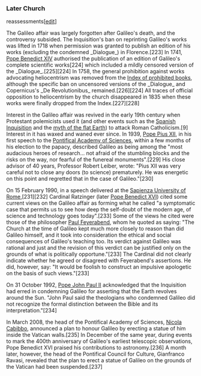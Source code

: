 ### Later Church
reassessments[[edit](/w/index.php?title=Galileo\_Galilei&action=edit&section=37
"Edit section: Later Church reassessments")]

The Galileo affair was largely forgotten after Galileo's death, and the
controversy subsided. The Inquisition's ban on reprinting Galileo's works was
lifted in 1718 when permission was granted to publish an edition of his works
(excluding the condemned \_Dialogue\_) in Florence.[223] In 1741, [Pope Benedict
XIV](/wiki/Pope\_Benedict\_XIV "Pope Benedict XIV") authorised the publication
of an edition of Galileo's complete scientific works[224] which included a
mildly censored version of the \_Dialogue\_.[225][224] In 1758, the general
prohibition against works advocating heliocentrism was removed from the [Index
of prohibited books](/wiki/Index\_Librorum\_Prohibitorum "Index Librorum
Prohibitorum"), although the specific ban on uncensored versions of the
\_Dialogue\_ and Copernicus's \_De Revolutionibus\_ remained.[226][224] All traces
of official opposition to heliocentrism by the church disappeared in 1835 when
these works were finally dropped from the Index.[227][228]

Interest in the Galileo affair was revived in the early 19th century when
Protestant polemicists used it (and other events such as the [Spanish
Inquisition](/wiki/Spanish\_Inquisition "Spanish Inquisition") and the [myth of
the flat Earth](/wiki/Myth\_of\_the\_flat\_Earth "Myth of the flat Earth")) to
attack Roman Catholicism.[9] Interest in it has waxed and waned ever since. In
1939, [Pope Pius XII](/wiki/Pope\_Pius\_XII "Pope Pius XII"), in his first
speech to the [Pontifical Academy of
Sciences](/wiki/Pontifical\_Academy\_of\_Sciences "Pontifical Academy of
Sciences"), within a few months of his election to the papacy, described
Galileo as being among the "most audacious heroes of research... not afraid of
the stumbling blocks and the risks on the way, nor fearful of the funereal
monuments".[229] His close advisor of 40 years, Professor Robert Leiber,
wrote: "Pius XII was very careful not to close any doors (to science)
prematurely. He was energetic on this point and regretted that in the case of
Galileo."[230]

On 15 February 1990, in a speech delivered at the [Sapienza University of
Rome](/wiki/Sapienza\_University\_of\_Rome "Sapienza University of
Rome"),[231][232] Cardinal Ratzinger (later [Pope Benedict
XVI](/wiki/Pope\_Benedict\_XVI "Pope Benedict XVI")) cited some current views on
the Galileo affair as forming what he called "a symptomatic case that permits
us to see how deep the self-doubt of the modern age, of science and technology
goes today".[233] Some of the views he cited were those of the philosopher
[Paul Feyerabend](/wiki/Paul\_Feyerabend "Paul Feyerabend"), whom he quoted as
saying: "The Church at the time of Galileo kept much more closely to reason
than did Galileo himself, and it took into consideration the ethical and
social consequences of Galileo's teaching too. Its verdict against Galileo was
rational and just and the revision of this verdict can be justified only on
the grounds of what is politically opportune."[233] The Cardinal did not
clearly indicate whether he agreed or disagreed with Feyerabend's assertions.
He did, however, say: "It would be foolish to construct an impulsive
apologetic on the basis of such views."[233]

On 31 October 1992, [Pope John Paul II](/wiki/Pope\_John\_Paul\_II "Pope John
Paul II") acknowledged that the Inquisition had erred in condemning Galileo
for asserting that the Earth revolves around the Sun. "John Paul said the
theologians who condemned Galileo did not recognize the formal distinction
between the Bible and its interpretation."[234]

In March 2008, the head of the Pontifical Academy of Sciences, [Nicola
Cabibbo](/wiki/Nicola\_Cabibbo "Nicola Cabibbo"), announced a plan to honour
Galileo by erecting a statue of him inside the Vatican walls.[235] In December
of the same year, during events to mark the 400th anniversary of Galileo's
earliest telescopic observations, Pope Benedict XVI praised his contributions
to astronomy.[236] A month later, however, the head of the Pontifical Council
for Culture, Gianfranco Ravasi, revealed that the plan to erect a statue of
Galileo on the grounds of the Vatican had been suspended.[237]
